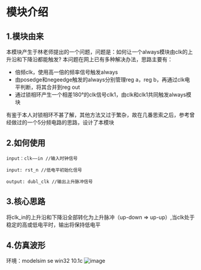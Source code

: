 # 模块介绍
## 1.模块由来
本模块产生于林老师提出的一个问题，问题是：如何让一个always模块由clk的上升沿和下降沿都能触发?
本问题在网上已有多种解决办法，思路主要有：
- 倍频clk，使用高一倍的频率信号触发always
- 由posedge和negeedge触发的always分别管理reg a，reg b，再通过clk电平判断，将其合并到reg out
- 通过锁相环产生一个相差180°的clk信号clk1，由clk和clk1共同触发always模块

有鉴于本人对锁相环不甚了解，其他方法又过于繁杂，故在几番思索之后，参考曾经做过的一个5分频电路的思路，设计了本模块

## 2.如何使用
`input：clk——in //输入时钟信号`

`input: rst_n //低电平初始化信号`

`output: dubl_clk //输出上升脉冲信号`

## 3.核心思路
将clk_in的上升沿和下降沿全部转化为上升脉冲（up-down $\Longrightarrow$ up-up）,当clk处于稳定的高或低电平时，输出将保持低电平

## 4.仿真波形
环境：modelsim se win32 10.1c 
![image](https://user-images.githubusercontent.com/99165596/226847238-d4d03a45-1c89-483e-856b-45ec23305100.png)
